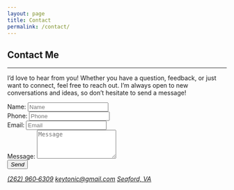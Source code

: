 ```yaml
---
layout: page
title: Contact
permalink: /contact/
---
```


## **Contact Me**
---
I’d love to hear from you! Whether you have a question, feedback, or just want to connect, feel free to reach out. I’m always open to new conversations and ideas, so don’t hesitate to send a message!


<form class="row g-3 needs-validation" autocomplete="off" style="box-sizing: border-box;" novalidate>
<div class="parent" style="box-sizing: border-box;">
<div class="div1" style="box-sizing: border-box;">
    <div class="mb-0" style="box-sizing: border-box;">
        <label for="form-name" class="form-label opacity0" style="box-sizing: border-box;" id="form-name-label">Name:</label>
        <input type="text" class="form-control danger" id="form-name" placeholder="Name" placeholder-slug="Name" name="name" style="box-sizing: border-box;" autocomplete="dgdd" required>
    </div>
</div>
<div class="div2" style="box-sizing: border-box;">
    <div class="mb-0" style="box-sizing: border-box;">
        <label for="form-phone" class="form-label opacity0" style="box-sizing: border-box;" id="form-phone-label">Phone:</label>
        <input type="tel" class="form-control" id="form-phone" placeholder="Phone" placeholder-slug="Phone" name="phone" style="box-sizing: border-box;" autocomplete="retrt" required>
    </div>
</div>
<div class="div3" style="box-sizing: border-box;">
    <div class="mb-0" style="box-sizing: border-box;">
        <label for="form-email" class="form-label opacity0" style="box-sizing: border-box;" id="form-email-label">Email:</label>
        <input type="email" class="form-control" id="form-email" placeholder="Email" placeholder-slug="Email" name="email"  style="box-sizing: border-box;" autocomplete="juyjjuy" required>
    </div>
</div>
<div class="div4" style="box-sizing: border-box;">
    <div class="mb-0" style="box-sizing: border-box;">
        <label for="form-message" class="form-label opacity0" style="box-sizing: border-box;" id="form-message-label">Message:</label>
        <textarea class="form-control" id="form-message" rows="4" name="message" placeholder="Message" placeholder-slug="Message" style="box-sizing: border-box;" autocomplete="off" required></textarea>
    </div>
</div>
<div class="div5" style="box-sizing: border-box;">
    <div class="mb-0 text-center" style="box-sizing: border-box;">
        <button id="form-button" class="btn btn-primary" type="submit" style="box-sizing: border-box;"><i class="bi bi-send-fill">Send</i></button>
    </div>
</div>
</div>
</form>

<div class="contact_links">
    <a href="tel:2629606309" target="_blank"><i class="bi bi-telephone">(262) 960‑6309</i></a>
    <a href="mailto:keytonic@gmail.com" target="_blank"><i class="bi bi-envelope">keytonic@gmail.com</i></a>
    <a href="https://maps.app.goo.gl/CeAbx7PbjUDmCFJv7" target="_blank"><i class="bi bi-geo-alt-fill">Seaford, VA</i></a>
</div>


